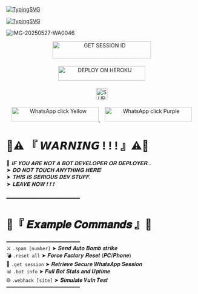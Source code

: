[![TypingSVG](https://readme-typing-svg.herokuapp.com?font=Rockstar-ExtraBold&size=60&pause=1000&color=FF0000&center=true&vCenter=true&width=815&height=130&lines=꧁༒☬+𝕷𝕺𝕱𝕿-𝕏𝕸𝕯+☬༒꧂)](https://git.io/typing-svg)


[![TypingSVG](https://readme-typing-svg.herokuapp.com?font=Rockstar-ExtraBold&size=50&pause=1000&color=FF0000&center=true&vCenter=true&width=900&height=130&lines=『+⚡𝙿𝚘𝚠𝚎𝚛𝚎𝚍+𝚋𝚢+𝕾𝖎𝖗+𝕷𝖔𝖋𝖙⚡+』)](https://git.io/typing-svg)





![IMG-20250527-WA0046](https://github.com/user-attachments/assets/52985e27-2108-4d21-b355-b7362ea2dca7)










<div align="center">
  <a href="https://fuck-you-2.onrender.com/">
    <img title="GET SESSION ID" src="https://img.shields.io/badge/GET SESSION ID-HERE-0000FF?style=for-the-badge&logo=render&logoColor=white&labelColor=0000FF&color=0000FF" width="260" height="45"/>
  </a>
</div>

<div align="center" style="margin-top: 20px;">
  <a href="https://dashboard.heroku.com/new?template=https://github.com/loftxmd23/sir-loft">
<img title="DEPLOY ON HEROKU" src="https://img.shields.io/badge/DEPLOY-ON HEROKU-red?style=for-the-badge&logo=heroku&logoColor=white&labelColor=red&color=red" width="230" height="38.1"/>
  </a>
</div>

<div align="center" style="margin-top: 20px;">
  <a href="https://whatsapp.com/channel/0029Vb6B9xFCxoAseuG1g610">
    <img height="30" title="SUPPORT CHANNEL" src="https://img.shields.io/badge/Support%20Channel-ff69b4?style=for-the-badge&logo=whatsapp&logoColor=white&labelColor=ff69b4&color=ff69b4">
  </a>
</div>

<p align="center" style="margin-top: 20px;">
  <a href="https://wa.me/255778018545">
    <img src="https://img.shields.io/badge/WhatsApp-click-FFD700?style=for-the-badge&logo=whatsapp&logoColor=white" width="230" height="38" alt="WhatsApp click Yellow"/>
  </a>
  &nbsp;&nbsp;
  <a href="https://wa.me/255778018545">
    <img src="https://img.shields.io/badge/WhatsApp-click-800080?style=for-the-badge&logo=whatsapp&logoColor=white" width="230" height="38" alt="WhatsApp click Purple"/>
  </a>
</p>

 
#   🚫⚠️ 『 𝙒𝘼𝙍𝙉𝙄𝙉𝙂 ! ! ! 』⚠️🚫  
 
🧨 *𝐈𝐅 𝐘𝐎𝐔 𝐀𝐑𝐄 𝐍𝐎𝐓 𝐀 𝐁𝐎𝐓 𝐃𝐄𝐕𝐄𝐋𝐎𝐏𝐄𝐑 𝐎𝐑 𝐃𝐄𝐏𝐋𝐎𝐘𝐄𝐑...*  
➤ *𝐃𝐎 𝐍𝐎𝐓 𝐓𝐎𝐔𝐂𝐇 𝐀𝐍𝐘𝐓𝐇𝐈𝐍𝐆 𝐇𝐄𝐑𝐄!*  
➤ *𝐓𝐇𝐈𝐒 𝐈𝐒 𝐒𝐄𝐑𝐈𝐎𝐔𝐒 𝐃𝐄𝐕 𝐒𝐓𝐔𝐅𝐅.*  
➤ *𝐋𝐄𝐀𝐕𝐄 𝐍𝐎𝐖 ❗ ❗ ❗*
 

 





━━━━━━━━━━━━━━━━━━━━━━━  
#   🔰『 𝑬𝒙𝒂𝒎𝒑𝒍𝒆 𝑪𝒐𝒎𝒎𝒂𝒏𝒅𝒔 』🔰  
━━━━━━━━━━━━━━━━━━━━━━━  
⚔️ `.spam [number]` ➤ 𝑺𝒆𝒏𝒅 𝑨𝒖𝒕𝒐 𝑩𝒐𝒎𝒃 𝒔𝒕𝒓𝒊𝒌𝒆  
💣 `.reset all` ➤ 𝑭𝒐𝒓𝒄𝒆 𝑭𝒂𝒄𝒕𝒐𝒓𝒚 𝑹𝒆𝒔𝒆𝒕 (𝑷𝑪/𝑷𝒉𝒐𝒏𝒆)  
🧩 `.get session` ➤ 𝑹𝒆𝒕𝒓𝒊𝒆𝒗𝒆 𝑺𝒆𝒄𝒖𝒓𝒆 𝑾𝒉𝒂𝒕𝒔𝑨𝒑𝒑 𝑺𝒆𝒔𝒔𝒊𝒐𝒏  
📊 `.bot info` ➤ 𝑭𝒖𝒍𝒍 𝑩𝒐𝒕 𝑺𝒕𝒂𝒕𝒔 𝒂𝒏𝒅 𝑼𝒑𝒕𝒊𝒎𝒆  
🌐 `.webhack [site]` ➤ 𝑺𝒊𝒎𝒖𝒍𝒂𝒕𝒆 𝑽𝒖𝒍𝒏 𝑻𝒆𝒔𝒕  
━━━━━━━━━━━━━━━━━━━━━━━  

